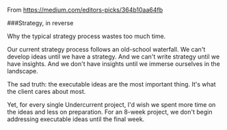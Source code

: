 From <https://medium.com/editors-picks/364b10aa64fb>

###Strategy, in reverse

Why the typical strategy process wastes too much time.

Our current strategy process follows an old-school waterfall. We can't develop ideas until we have a strategy. And we can't write strategy until we have insights. And we don't have insights until we immerse ourselves in the landscape.

The sad truth: the executable ideas are the most important thing. It's what the client cares about most.

Yet, for every single Undercurrent project, I'd wish we spent more time on the ideas and less on preparation. For an 8-week project, we don't begin addressing executable ideas until the final week.


